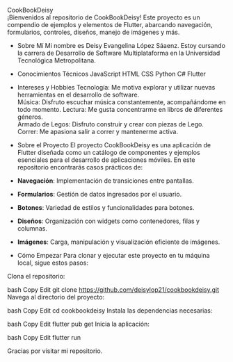CookBookDeisy  
¡Bienvenidos al repositorio de CookBookDeisy! Este proyecto es un compendio de ejemplos y elementos de Flutter, abarcando navegación, formularios, controles, diseños, manejo de imágenes y más.

- Sobre Mí
Mi nombre es Deisy Evangelina López Sáaenz. Estoy cursando la carrera de Desarrollo de Software Multiplataforma en la Universidad Tecnológica Metropolitana.

- Conocimientos Técnicos
JavaScript
HTML
CSS
Python
C#
Flutter

- Intereses y Hobbies
Tecnología: Me motiva explorar y utilizar nuevas herramientas en el desarrollo de software.  
Música: Disfruto escuchar música constantemente, acompañándome en todo momento.
Lectura: Me gusta concentrarme en libros de diferentes géneros.  
Armado de Legos: Disfruto construir y crear con piezas de Lego.  
Correr: Me apasiona salir a correr y mantenerme activa.
- Sobre el Proyecto
El proyecto CookBookDeisy es una aplicación de Flutter diseñada como un catálogo de componentes y ejemplos esenciales para el desarrollo de aplicaciones móviles. En este repositorio encontrarás casos prácticos de:

- **Navegación**: Implementación de transiciones entre pantallas.  
- **Formularios**: Gestión de datos ingresados por el usuario.  
- **Botones**: Variedad de estilos y funcionalidades para botones.  
- **Diseños**: Organización con widgets como contenedores, filas y columnas.  
- **Imágenes**: Carga, manipulación y visualización eficiente de imágenes.
  
- Cómo Empezar
Para clonar y ejecutar este proyecto en tu máquina local, sigue estos pasos:

Clona el repositorio:

bash
Copy
Edit
git clone https://github.com/deisylop21/cookbookdeisy.git
Navega al directorio del proyecto:

bash
Copy
Edit
cd cookbookdeisy
Instala las dependencias necesarias:

bash
Copy
Edit
flutter pub get
Inicia la aplicación:

bash
Copy
Edit
flutter run

Gracias por visitar mi repositorio.
